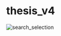 # thesis_v4
![search_selection](https://user-images.githubusercontent.com/39177022/169580823-cf16b3eb-359b-4566-a3fa-48f4145210b4.png)
